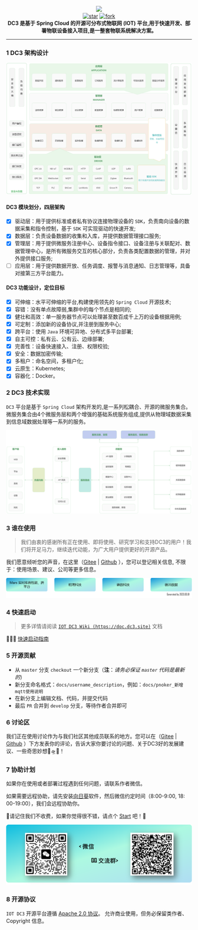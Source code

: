 <p align="center">
	<img src="./docs/images/dc3/logo-blue.png" width="400"><br>
  <a href='https://gitee.com/pnoker/iot-dc3/stargazers'><img src='https://gitee.com/pnoker/iot-dc3/badge/star.svg?theme=gvp' alt='star'></img></a>
	<a href='https://gitee.com/pnoker/iot-dc3/members'><img src='https://gitee.com/pnoker/iot-dc3/badge/fork.svg?theme=gvp' alt='fork'></img></a>
	<br><strong>DC3 是基于 Spring Cloud 的开源可分布式物联网 (IOT) 平台,用于快速开发、部署物联设备接入项目,是一整套物联系统解决方案。</strong>
</p>

------

### 1 DC3 架构设计

![iot-dc3-architecture](./docs/images/dc3/architecture1.jpg)

#### DC3 模块划分，四层架构

* [x] 驱动层：用于提供标准或者私有协议连接物理设备的 `SDK`，负责南向设备的数据采集和指令控制，基于 `SDK` 可实现驱动的快速开发;
* [x] 数据层：负责设备数据的收集和入库，并提供数据管理接口服务;
* [x] 管理层：用于提供微服务注册中心、设备指令接口、设备注册与关联配对、数据管理中心，是所有微服务交互的核心部分，负责各类配置数据的管理，并对外提供接口服务;
* [ ] 应用层：用于提供数据开放、任务调度、报警与消息通知、日志管理等，具备对接第三方平台能力。

#### DC3 功能设计，定位目标

* [x] 可伸缩：水平可伸缩的平台,构建使用领先的 `Spring Cloud` 开源技术;
* [x] 容错：没有单点故障弱,集群中的每个节点是相同的;
* [x] 健壮和高效：单一服务器节点可以处理甚至数百成千上万的设备根据用例;
* [x] 可定制：添加新的设备协议,并注册到服务中心;
* [x] 跨平台：使用 `Java` 环境可异地、分布式多平台部署;
* [x] 自主可控：私有云、公有云、边缘部署;
* [x] 完善性：设备快速接入、注册、权限校验;
* [x] 安全：数据加密传输;
* [x] 多租户：命名空间，多租户化;
* [x] 云原生：Kubernetes;
* [x] 容器化：Docker。

### 2 DC3 技术实现

`DC3` 平台是基于 `Spring Cloud` 架构开发的,是一系列松耦合、开源的微服务集合。
微服务集合由4个微服务层和两个增强的基础系统服务组成,提供从物理域数据采集到信息域数据处理等一系列的服务。

![iot-dc3-architecture](./docs/images/dc3/architecture2.jpg)

### 3 谁在使用

> 我们由衷的感谢所有正在使用、即将使用、研究学习和支持DC3的用户！我们将开足马力，继续迭代动能，为广大用户提供更好的开源产品。
>
我们愿意倾听您的声音，在这里（[Gitee](https://gitee.com/pnoker/iot-dc3/issues/I6I15G) | [Github](https://github.com/pnoker/iot-dc3/issues/60)
），您可以登记相关信息, 不限于：使用场景、建议、公司等更多信息。

![Our users](./docs/images/dc3/whouse1.png)

### 4 快速启动

> 更多详情请阅读 [`IOT DC3 Wiki (https://doc.dc3.site)`](https://doc.dc3.site) 文档

🚀🚀🚀 [快速启动指南](./docs/code/quick-start.md)

### 5 开源贡献

- 从 `master` 分支  `checkout` 一个新分支（**注**：*请务必保证 `master` 代码是最新的*）
- 新分支命名格式：`docs/username_description`，例如：`docs/pnoker_新增mqtt使用说明`
- 在新分支上编辑文档、代码，并提交代码
- 最后 `PR` 合并到 `develop` 分支，等待作者合并即可

### 6 讨论区

我们正在使用讨论作为与我们社区其他成员联系的地方。您可以在（[Gitee](https://gitee.com/pnoker/iot-dc3/issues/I6IKAL) | [Github](https://github.com/pnoker/iot-dc3/discussions)
）下方发表你的评论，告诉大家你要讨论的问题、关于DC3好的发展建议、一些奇思妙想🚀🛸🚤！

### 7 协助计划

如果你在使用或者部署过程遇到任何问题，请联系作者微信。

如果需要远程协助，请先安装[向日葵](https://sunlogin.oray.com/download?categ=personal)软件，然后微信约定时间（8:00-9:00, 18:
00-19:00），我们会远程协助你。

🌟请记住我们不收费，如果你觉得很不错，请点个 [Start](https://gitee.com/pnoker/iot-dc3/star) 吧！🌟

![Our users](./docs/images/dc3/social.png)

### 8 开源协议

`IOT DC3` 开源平台遵循 [Apache 2.0 协议](https://www.apache.org/licenses/LICENSE-2.0.html)。 允许商业使用，但务必保留类作者、Copyright
信息。
